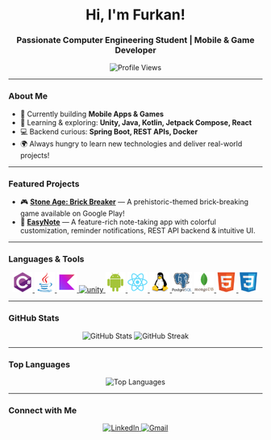 <h1 align="center"> Hi, I'm Furkan!</h1>
<h3 align="center"> Passionate Computer Engineering Student | Mobile & Game Developer</h3>

<p align="center">
  <img src="https://komarev.com/ghpvc/?username=furkansylyc&label=Profile%20Views&color=0e75b6&style=flat" alt="Profile Views" />
</p>

---

###  About Me

- 🎯 Currently building **Mobile Apps & Games**
- 🔭 Learning & exploring: **Unity, Java, Kotlin, Jetpack Compose, React**
- 💻 Backend curious: **Spring Boot, REST APIs, Docker**
- 🌍 Always hungry to learn new technologies and deliver real-world projects!

---

###  Featured Projects

<ul>
  <li>
    🎮 <a href="https://play.google.com/store/apps/details?id=com.RaGame.StoneAge" target="_blank"><b>Stone Age: Brick Breaker</b></a> — A prehistoric-themed brick-breaking game available on Google Play!
  </li>
  <li>
    📝 <a href="https://play.google.com/store/apps/details?id=com.furkansoyleyici.easynote" target="_blank"><b>EasyNote</b></a> — A feature-rich note-taking app with colorful customization, reminder notifications, REST API backend & intuitive UI.
  </li>
</ul>

---

###  Languages & Tools

<p align="center">
  <a href="https://learn.microsoft.com/en-us/dotnet/csharp/" target="_blank" rel="noreferrer"> <img src="https://raw.githubusercontent.com/devicons/devicon/master/icons/csharp/csharp-original.svg" alt="csharp" width="40" height="40"/> </a>
  <a href="https://www.java.com" target="_blank" rel="noreferrer"> <img src="https://raw.githubusercontent.com/devicons/devicon/master/icons/java/java-original.svg" alt="java" width="40" height="40"/> </a>
  <a href="https://kotlinlang.org/" target="_blank" rel="noreferrer"> <img src="https://raw.githubusercontent.com/devicons/devicon/master/icons/kotlin/kotlin-original.svg" alt="kotlin" width="40" height="40"/> </a>
  <a href="https://unity.com/" target="_blank" rel="noreferrer"> <img src="https://www.vectorlogo.zone/logos/unity3d/unity3d-icon.svg" alt="unity" width="40" height="40"/> </a>
  <a href="https://developer.android.com/jetpack/compose" target="_blank" rel="noreferrer"> <img src="https://raw.githubusercontent.com/devicons/devicon/master/icons/android/android-original.svg" alt="android" width="40" height="40"/> </a>
  <a href="https://reactjs.org/" target="_blank" rel="noreferrer"> <img src="https://raw.githubusercontent.com/devicons/devicon/master/icons/react/react-original.svg" alt="react" width="40" height="40"/> </a>
  <a href="https://www.linux.org/" target="_blank" rel="noreferrer"> <img src="https://raw.githubusercontent.com/devicons/devicon/master/icons/linux/linux-original.svg" alt="linux" width="40" height="40"/> </a>
  <a href="https://www.postgresql.org" target="_blank" rel="noreferrer"> <img src="https://raw.githubusercontent.com/devicons/devicon/master/icons/postgresql/postgresql-original-wordmark.svg" alt="postgresql" width="40" height="40"/> </a>
  <a href="https://www.mongodb.com/" target="_blank" rel="noreferrer"> <img src="https://raw.githubusercontent.com/devicons/devicon/master/icons/mongodb/mongodb-original-wordmark.svg" alt="mongodb" width="40" height="40"/> </a>
  <a href="https://developer.mozilla.org/en-US/docs/Web/HTML" target="_blank" rel="noreferrer"> <img src="https://raw.githubusercontent.com/devicons/devicon/master/icons/html5/html5-original.svg" alt="html5" width="40" height="40"/> </a>
  <a href="https://developer.mozilla.org/en-US/docs/Web/CSS" target="_blank" rel="noreferrer"> <img src="https://raw.githubusercontent.com/devicons/devicon/master/icons/css3/css3-original.svg" alt="css3" width="40" height="40"/> </a>
</p>

---

###  GitHub Stats

<p align="center">
  <img src="https://github-readme-stats.vercel.app/api?username=furkansylyc&show_icons=true&theme=radical" alt="GitHub Stats" />
  <img src="https://github-readme-streak-stats.herokuapp.com/?user=furkansylyc&theme=radical" alt="GitHub Streak" />
</p>

---

###  Top Languages

<p align="center">
  <img src="https://github-readme-stats.vercel.app/api/top-langs/?username=furkansylyc&layout=compact&theme=radical" alt="Top Languages" />
</p>

---

###  Connect with Me

<p align="center">
  <a href="https://www.linkedin.com/in/furkansylyc/" target="_blank"> <img src="https://www.vectorlogo.zone/logos/linkedin/linkedin-icon.svg" alt="LinkedIn" width="40" height="40"/> </a>
  <a href="mailto:soyleyicifurkan@gmail.com" target="_blank"> <img src="https://www.vectorlogo.zone/logos/gmail/gmail-icon.svg" alt="Gmail" width="40" height="40"/> </a>
</p>
